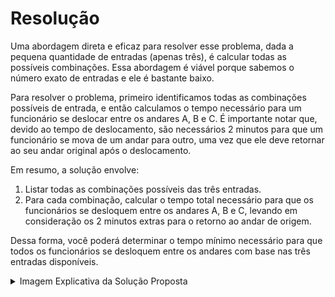 # Resolução

Uma abordagem direta e eficaz para resolver esse problema, dada a pequena quantidade de entradas (apenas três), é calcular todas as possíveis combinações. Essa abordagem é viável porque sabemos o número exato de entradas e ele é bastante baixo.

Para resolver o problema, primeiro identificamos todas as combinações possíveis de entrada, e então calculamos o tempo necessário para um funcionário se deslocar entre os andares A, B e C. É importante notar que, devido ao tempo de deslocamento, são necessários 2 minutos para que um funcionário se mova de um andar para outro, uma vez que ele deve retornar ao seu andar original após o deslocamento.

Em resumo, a solução envolve:
1. Listar todas as combinações possíveis das três entradas.
2. Para cada combinação, calcular o tempo total necessário para que os funcionários se desloquem entre os andares A, B e C, levando em consideração os 2 minutos extras para o retorno ao andar de origem.

Dessa forma, você poderá determinar o tempo mínimo necessário para que todos os funcionários se desloquem entre os andares com base nas três entradas disponíveis.

<details>
  <summary>Imagem Explicativa da Solução Proposta</summary>
  <img src="https://github.com/RickelmeDias/CPLab/assets/43411893/938e0815-d0ff-48b7-a097-1eb257d88468" />
</details>
